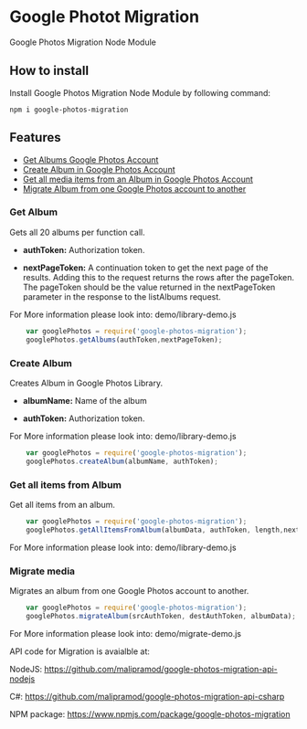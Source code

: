 # Google Photot Migration

Google Photos Migration Node Module

## How to install

Install Google Photos Migration Node Module by following command:

    npm i google-photos-migration

## Features

* [Get Albums Google Photos Account](#how-to-install "Get Albums Google Photos Account")
* [Create Album in Google Photos Account](#create-album "Create Album in Google Photos Account")
* [Get all media items from an Album in Google Photos Account](#get-all-items-from-album "Get all media items from an Album in Google Photos Account")
* [Migrate Album from one Google Photos account to another](#migrate-media "Migrate Album from one Google Photos account to another")

### Get Album

Gets all 20 albums per function call.

* **authToken:** Authorization token.

* **nextPageToken:** A continuation token to get the next page of the results. Adding this to the request returns the rows after the pageToken. The pageToken should be the value returned in the nextPageToken parameter in the response to the listAlbums request.

For More information please look into: demo/library-demo.js

``` JavaScript
    var googlePhotos = require('google-photos-migration');
    googlePhotos.getAlbums(authToken,nextPageToken);
```

### Create Album

Creates Album in Google Photos Library.

* **albumName:** Name of the album

* **authToken:** Authorization token.

For More information please look into: demo/library-demo.js

``` JavaScript
    var googlePhotos = require('google-photos-migration');
    googlePhotos.createAlbum(albumName, authToken);
```

### Get all items from Album

Get all items from an album.

``` JavaScript
    var googlePhotos = require('google-photos-migration');
    googlePhotos.getAllItemsFromAlbum(albumData, authToken, length,nextPageToken);
```

For More information please look into: demo/library-demo.js

### Migrate media

Migrates an album from one Google Photos account to another.

``` JavaScript
    var googlePhotos = require('google-photos-migration');
    googlePhotos.migrateAlbum(srcAuthToken, destAuthToken, albumData);
```

For More information please look into: demo/migrate-demo.js

API code for Migration is avaialble at:

NodeJS: <https://github.com/malipramod/google-photos-migration-api-nodejs>

C#:     <https://github.com/malipramod/google-photos-migration-api-csharp>

NPM package: <https://www.npmjs.com/package/google-photos-migration>